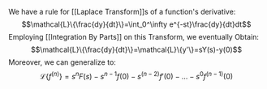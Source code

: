 We have a rule for [[Laplace Transform]]s of a function's derivative:
$$\mathcal{L}\{\frac{dy}{dt}\}=\int_0^\infty e^{-st}\frac{dy}{dt}dt$$
Employing [[Integration By Parts]] on this Transform, we eventually Obtain:
$$\mathcal{L}\{\frac{dy}{dt}\}=\mathcal{L}\{y'\}=sY(s)-y(0)$$
Moreover, we can generalize to:
$$\mathcal{L}\{f^{(n)}\}=s^nF(s)-s^{n-1}f(0)-s^{(n-2)}f'(0)-\dots-s^0f^{(n-1)}(0)$$